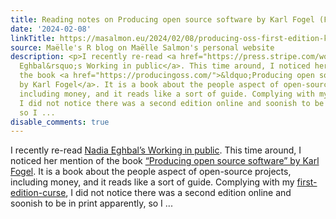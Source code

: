 ```yaml
---
title: Reading notes on Producing open source software by Karl Fogel (First edition)
date: '2024-02-08'
linkTitle: https://masalmon.eu/2024/02/08/producing-oss-first-edition-karl-fogel/
source: Maëlle's R blog on Maëlle Salmon's personal website
description: <p>I recently re-read <a href="https://press.stripe.com/working-in-public">Nadia
  Eghbal&rsquo;s Working in public</a>. This time around, I noticed her mention of
  the book <a href="https://producingoss.com/">&ldquo;Producing open source software&rdquo;
  by Karl Fogel</a>. It is a book about the people aspect of open-source projects,
  including money, and it reads like a sort of guide. Complying with my <a href="https://masalmon.eu/2024/01/19/pro-git-scott-chacon-reading-notes/">first-edition-curse</a>,
  I did not notice there was a second edition online and soonish to be in print apparently,
  so I ...
disable_comments: true
---
```

<p>I recently re-read <a href="https://press.stripe.com/working-in-public">Nadia Eghbal&rsquo;s Working in public</a>. This time around, I noticed her mention of the book <a href="https://producingoss.com/">&ldquo;Producing open source software&rdquo; by Karl Fogel</a>. It is a book about the people aspect of open-source projects, including money, and it reads like a sort of guide. Complying with my <a href="https://masalmon.eu/2024/01/19/pro-git-scott-chacon-reading-notes/">first-edition-curse</a>, I did not notice there was a second edition online and soonish to be in print apparently, so I ...